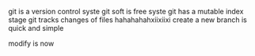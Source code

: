git is a version control syste
git soft is free syste
git has a mutable index stage
git tracks changes of files
hahahahahxiixiixi
create a new branch is quick and simple

modify is now 
